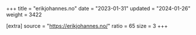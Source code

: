 +++
title = "erikjohannes.no"
date = "2023-01-31"
updated = "2024-01-26"
weight = 3422

[extra]
source = "https://erikjohannes.no/"
ratio = 65
size = 3
+++
